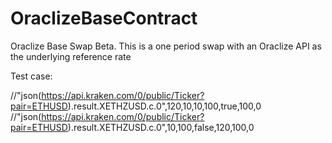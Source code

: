# OraclizeBaseContract

Oraclize Base Swap Beta. 
This is a one period swap with an Oraclize API as the underlying reference rate

Test case:

//"json(https://api.kraken.com/0/public/Ticker?pair=ETHUSD).result.XETHZUSD.c.0",120,10,10,100,true,100,0
//"json(https://api.kraken.com/0/public/Ticker?pair=ETHUSD).result.XETHZUSD.c.0",10,100,false,120,100,0

